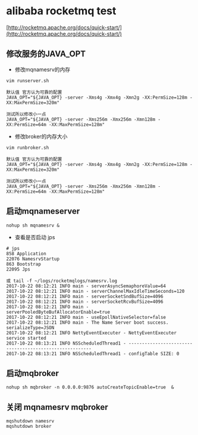 # alibaba rocketmq test

[http://rocketmq.apache.org/docs/quick-start/](http://rocketmq.apache.org/docs/quick-start/)

## 修改服务的JAVA_OPT

* 修改mqnamesrv的内存 
```
vim runserver.sh
```
```
默认值 官方认为可靠的配置 
JAVA_OPT="${JAVA_OPT} -server -Xms4g -Xmx4g -Xmn2g -XX:PermSize=128m -XX:MaxPermSize=320m"

测试所以修改小一点
JAVA_OPT="${JAVA_OPT} -server -Xms256m -Xmx256m -Xmn128m -XX:PermSize=64m -XX:MaxPermSize=128m"

```
* 修改broker的内存大小 

```
vim runbroker.sh
```
```
默认值 官方认为可靠的配置 
JAVA_OPT="${JAVA_OPT} -server -Xms4g -Xmx4g -Xmn2g -XX:PermSize=128m -XX:MaxPermSize=320m"

测试所以修改小一点
JAVA_OPT="${JAVA_OPT} -server -Xms256m -Xmx256m -Xmn128m -XX:PermSize=64m -XX:MaxPermSize=128m"
```
## 启动mqnameserver
```
nohup sh mqnamesrv &
``` 
* 查看是否启动 jps
```
# jps 
858 Application
22076 NamesrvStartup
863 Bootstrap
22095 Jps

或 tail -f ~/logs/rocketmqlogs/namesrv.log
2017-10-22 08:12:21 INFO main - serverAsyncSemaphoreValue=64
2017-10-22 08:12:21 INFO main - serverChannelMaxIdleTimeSeconds=120
2017-10-22 08:12:21 INFO main - serverSocketSndBufSize=4096
2017-10-22 08:12:21 INFO main - serverSocketRcvBufSize=4096
2017-10-22 08:12:21 INFO main - serverPooledByteBufAllocatorEnable=true
2017-10-22 08:12:21 INFO main - useEpollNativeSelector=false
2017-10-22 08:12:21 INFO main - The Name Server boot success. serializeType=JSON
2017-10-22 08:12:21 INFO NettyEventExecuter - NettyEventExecuter service started
2017-10-22 08:13:21 INFO NSScheduledThread1 - --------------------------------------------------------
2017-10-22 08:13:21 INFO NSScheduledThread1 - configTable SIZE: 0

```

## 启动mqbroker 
```
nohup sh mqbroker -n 0.0.0.0:9876 autoCreateTopicEnable=true  &
```

## 关闭 mqnamesrv mqbroker
```
mqshutdown namesrv
mqshutdown broker
```

